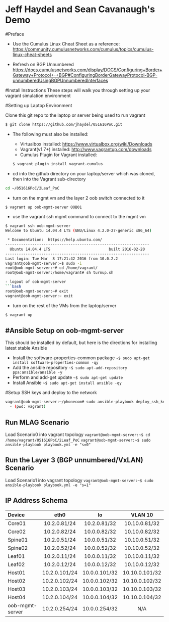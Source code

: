 Jeff Haydel and Sean Cavanaugh's Demo
===================
#Preface
- Use the Cumulus Linux Cheat Sheet as a reference:
https://community.cumulusnetworks.com/cumulus/topics/cumulus-linux-cheat-sheets

- Refresh on BGP Unnumbered
https://docs.cumulusnetworks.com/display/DOCS/Configuring+Border+Gateway+Protocol+-+BGP#ConfiguringBorderGatewayProtocol-BGP-unnumberedUsingBGPUnnumberedInterfaces

#Install Instructions
These steps will walk you through setting up your vagrant simulation environment 

#Setting up Laptop Environment

Clone this git repo to the laptop or server being used to run vagrant
```bash
$ git clone https://github.com/jhaydel/051616PoC.git
```
- The following must also be installed:
    - Virtualbox installed: https://www.virtualbox.org/wiki/Downloads 
    - Vagrant(v1.7+) installed: http://www.vagrantup.com/downloads 
    - Cumulus Plugin for Vagrant installed: 
    ```bash
    $ vagrant plugin install vagrant-cumulus 
    ```

- cd into the github directory on your laptop/server which was cloned, then into the Vagrant sub-directory
```bash
cd ~/051616PoC/2Leaf_PoC
```

- turn on the mgmt vm and the layer 2 oob switch connected to it
```bash
$ vagrant up oob-mgmt-server OOB01
```

- use the vagrant ssh mgmt command to connect to the mgmt vm
```bash
$ vagrant ssh oob-mgmt-server
Welcome to Ubuntu 14.04.4 LTS (GNU/Linux 4.2.0-27-generic x86_64)

 * Documentation:  https://help.ubuntu.com/
----------------------------------------------------------------
  Ubuntu 14.04.4 LTS                          built 2016-02-20
----------------------------------------------------------------
Last login: Tue Mar  8 17:21:42 2016 from 10.0.2.2
vagrant@oob-mgmt-server:~$ sudo -i
root@oob-mgmt-server:~# cd /home/vagrant/
root@oob-mgmt-server:/home/vagrant# sh turnup.sh

- logout of oob-mgmt-server
```bash
root@oob-mgmt-server:~# exit
vagrant@oob-mgmt-server:~ exit
```

- turn on the rest of the VMs from the laptop/server
```bash
$ vagrant up 
```

#Ansible Setup on oob-mgmt-server
------
This should be installed by default, but here is the directions for installing latest stable Ansible
- Install the software-properties-common package
```~$ sudo apt-get install software-properties-common -qy```
- Add the ansible repository 
```~$ sudo apt-add-repository ppa:ansible/ansible -y```
- Perform and add-get update
```~$ sudo apt-get update```
- Install Ansible
```~$ sudo apt-get install ansible -qy```

#Setup SSH keys and deploy to the network
```bash
vagrant@oob-mgmt-server:~/phonecom# sudo ansible-playbook deploy_ssh_keys.yml -u vagrant -k
  - (pwd: vagrant)
```

Run MLAG Scenario 
------
Load Scenario0 into vagrant topology
```vagrant@oob-mgmt-server:~$ cd /home/vagrant/051616PoC/2Leaf_PoC```
```vagrant@oob-mgmt-server:~$ sudo ansible-playbook playbook.yml -e "s=0"```

Run the Layer 3 (BGP unnumbered/VxLAN) Scenario
------
Load Scenario1 into vagrant topology
```vagrant@oob-mgmt-server:~$ sudo ansible-playbook playbook.yml -e "s=1"```


IP Address Schema
------
| Device|eth0|lo|VLAN 10|
| :--------------- | :-----------: | :-------------: | :-----------: |
| Core01           | 10.2.0.81/24  |  10.2.0.81/32   |10.10.0.81/32  |
| Core02           | 10.2.0.82/24  |  10.0.0.82/32   |10.10.0.82/32  |
| Spine01          | 10.2.0.51/24  |  10.0.0.51/32   |10.10.0.51/32  |
| Spine02          | 10.2.0.52/24  |  10.0.0.52/32   |10.10.0.52/32  |
| Leaf01           | 10.2.0.11/24  |  10.0.0.11/32   |10.10.0.11/32  |
| Leaf02           | 10.2.0.12/24  |  10.0.0.12/32   |10.10.0.12/32  |
| Host01           | 10.2.0.101/24 |  10.0.0.101/32  |10.10.0.101/32 |
| Host02           | 10.2.0.102/24 |  10.0.0.102/32  |10.10.0.102/32 |
| Host03           | 10.2.0.103/24 |  10.0.0.103/32  |10.10.0.103/32 |
| Host04           | 10.2.0.104/24 |  10.0.0.104/32  |10.10.0.104/32 |
| oob-mgmt-server  | 10.2.0.254/24 |  10.0.0.254/32  | N/A   |